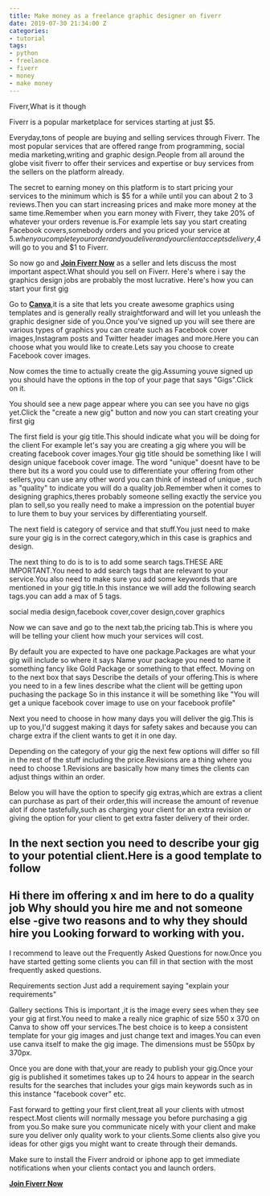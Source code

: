 ```yaml
---
title: Make money as a freelance graphic designer on fiverr
date: 2019-07-30 21:34:00 Z
categories:
- tutorial
tags:
- python
- freelance
- fiverr
- money
- make money
---
```


Fiverr,What is it though

Fiverr is a popular marketplace for services starting at just $5.

Everyday,tons of people are buying and selling services through Fiverr.
The most popular services that are offered range from programming, social media marketing,writing and graphic design.People from all around the globe visit fiverr to offer  their services and expertise or buy services from the sellers on the platform already.

The secret to earning money on this platform is to start pricing your services to the minimum which is $5 for a while until you can about 2 to 3 reviews.Then you can start increasing prices and make more money at the same time.Remember when you earn money with Fiverr, they take 20% of whatever your orders revenue is.For example lets say you start creating Facebook covers,somebody orders and you priced your service at $5.when you complete your order and you deliver and your client accepts delivery,$4 will go to you and $1 to Fiverr.

So now go and **[Join Fiverr Now](http://www.fiverr.com/s2/656fa8f9ca)** as a seller and lets discuss the most important aspect.What should you sell on Fiverr. Here's where i say the graphics design jobs are probably the most lucrative. Here's how you can start your first gig

Go to **[Canva](https://www.canva.com/)**,it is a site that lets you create awesome graphics using templates and is generally really straightforward and will let you unleash the graphic designer side of you.Once you've signed up you will see there are various types of graphics you can create such as Facebook cover images,Instagram posts and Twitter header images and more.Here you can choose what you would like to create.Lets say you choose to create Facebook cover  images.

Now comes the time to actually create the gig.Assuming youve signed up you should have the options in the top of your page that says "Gigs".Click on it.

You should see a new page appear where you can see you have no gigs yet.Click the "create a new gig" button and now you can start creating your first gig

The first field is your gig title.This should indicate what you will be doing for the client
For example let's say you are creating a gig where you will be creating facebook cover images.Your gig title should be something like I will design unique facebook cover image.
The word "unique" doesnt have to be there but its a word you could use to differentiate your offering from other sellers,you can use any other word you can think of instead of unique , such as "quality" to indicate you will do a quality job.Remember when it comes to designing graphics,theres probably someone selling exactly the service you plan to sell,so you really need to make a impression on the potential buyer to lure them to buy your services by differentiating yourself.

The next field is category of service and that stuff.You just need to make sure your gig is in the correct category,which in this case is graphics and design.

The next thing to do is to is to add some search tags.THESE ARE IMPORTANT.You  need to add search tags that are relevant to your service.You also need to make sure you add some keywords that are mentioned in your gig title.In this instance we will add the following search tags.you can add a max of 5 tags.

social media design,facebook cover,cover design,cover graphics

Now we can save and go to the next tab,the pricing tab.This is where you  will be telling your client how much your services will cost.

By default you are expected to have one package.Packages are what your gig will include
so where it says Name your package you need to name it something fancy like Gold Package or something to that effect.
Moving on to the next box that says Describe the details of your offering.This is where you need to in a few lines describe what the client will be getting upon puchasing the package
So in this instance it will be something like
"You will get a unique facebook cover image to use on your facebook profile"

Next you need to choose in how many days you will deliver the gig.This is up to you,I'd suggest making it  days for safety sakes and because you can charge extra if the client wants to get it in one day.

Depending on the category of your gig the next few options will differ so fill in the rest of the stuff including the price.Revisions are a thing where you need to choose 1.Revisions are basically how many times the clients can adjust things within an order.

Below you will have the option to specify gig extras,which are extras a client can purchase as part of their order,this will increase the amount of revenue alot if done tastefully,such as charging your client for an extra revision or giving the option for your client to get extra faster delivery of their order.

In the next section you need to describe your gig to your potential client.Here is a good template to follow
------
Hi there im offering x and im here to do a quality job
Why should you hire me and not someone else
-give two reasons and to why they should hire you
Looking forward to working with you.
------

I recommend to leave out the Frequently Asked Questions for now.Once you have started
getting some clients you can fill in that section with the most frequently asked questions.

Requirements section
Just add a requirement saying "explain your requirements"

Gallery sections
This is important ,it is the image every sees when they see your gig at first.You need to make a  really nice graphic of size 550 x 370 on Canva to show off your services.The best choice is to keep a consistent template for your gig images and just change text and images.You can even use canva itself to make the gig image.
The dimensions must be 550px by 370px.

Once you are done with that,your are ready to publish your gig.Once your gig is published it sometimes takes up to 24 hours to appear in the search results for the searches that includes your gigs main keywords such as in this instance "facebook cover" etc.

Fast forward to getting your first client,treat all your clients with utmost respect.Most clients will normally message you before purchasing a gig from you.So make sure you
communicate nicely with your client and make sure you deliver only quality work to your clients.Some clients also give you ideas for other gigs you might want to create through their demands.

Make sure to install the Fiverr android or iphone app to get immediate notifications when your clients contact you and launch orders.


**[Join Fiverr Now](http://www.fiverr.com/s2/656fa8f9ca)**
